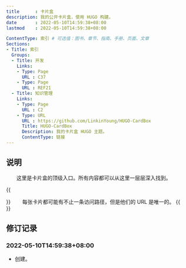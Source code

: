 ```yaml
---
title      : 卡片盒
description: 我的公开卡片盒，使用 HUGO 构建。
date       : 2022-05-10T14:59:38+08:00
lastmod    : 2022-05-10T14:59:38+08:00

ContentType: 索引 # 可选值：图书、章节、指南、手册、页面、文章
Sections:
- Title: 索引
  Groups:
  - Title: 开发
    Links:
    - Type: Page
      URL : C37
    - Type: Page
      URL : REF21
  - Title: 知识管理
    Links:
    - Type: Page
      URL : C2
    - Type: URL
      URL : https://github.com/LinkinYoung/HUGO-CardBox
      Title: HUGO-CardBox
      Description: 我的卡片盒 HUGO 主题。
      ContentType: 链接
---
```


## 说明
　　这里是卡片盒的顶级入口。所有内容都可以从这里一层层深入找到。

{{<aside tip>}}
　　每张卡片都可能有不止一条访问路径，但是他们的 URL 是唯一的。
{{</aside>}}

## 修订记录
### 2022-05-10T14:59:38+08:00
* 创建。